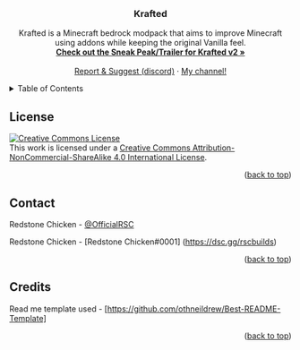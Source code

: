 <a name="readme-top"></a>
<br />
<div align="center">
  <a href="https://github.com/RedstoneChicken/Krafted">

    
  </a>


<h3 align="center">Krafted</h3>

  <p align="center">
    Krafted is a Minecraft bedrock modpack that aims to improve Minecraft using addons while keeping the original Vanilla feel.
    <br />
    <a href="https://www.youtube.com/watch?v=HrT7Yy8pAx4"><strong>Check out the Sneak Peak/Trailer for Krafted v2 »</strong></a>
    <br />
    <br />
    <a href="https://dsc.gg/rscbuilds">Report & Suggest (discord)</a>
    ·
    <a href="https://youtube.com/redstonechickenmc">My channel!</a>
  </p>
</div>



<!-- TABLE OF CONTENTS -->
<details>
  <summary>Table of Contents</summary>
  <ol>
    <li><a href="#license">License</a></li>
    <li><a href="#contact">Contact</a></li>
    <li><a href="#credits">Credits</a></li>
  </ol>
</details>

<!-- LICENSE -->
## License
<a rel="license" href="http://creativecommons.org/licenses/by-nc-sa/4.0/"><img alt="Creative Commons License" style="border-width:0" src="https://i.creativecommons.org/l/by-nc-sa/4.0/88x31.png" /></a><br />This work is licensed under a <a rel="license" href="http://creativecommons.org/licenses/by-nc-sa/4.0/">Creative Commons Attribution-NonCommercial-ShareAlike 4.0 International License</a>.


<p align="right">(<a href="#readme-top">back to top</a>)</p>



<!-- CONTACT -->
## Contact

Redstone Chicken - [@OfficialRSC](https://twitter.com/OfficialRSC)

Redstone Chicken - [Redstone Chicken#0001] (https://dsc.gg/rscbuilds)

<p align="right">(<a href="#readme-top">back to top</a>)</p>

<!-- CREDITS -->

## Credits

Read me template used - [https://github.com/othneildrew/Best-README-Template]

<p align="right">(<a href="#readme-top">back to top</a>)</p>
